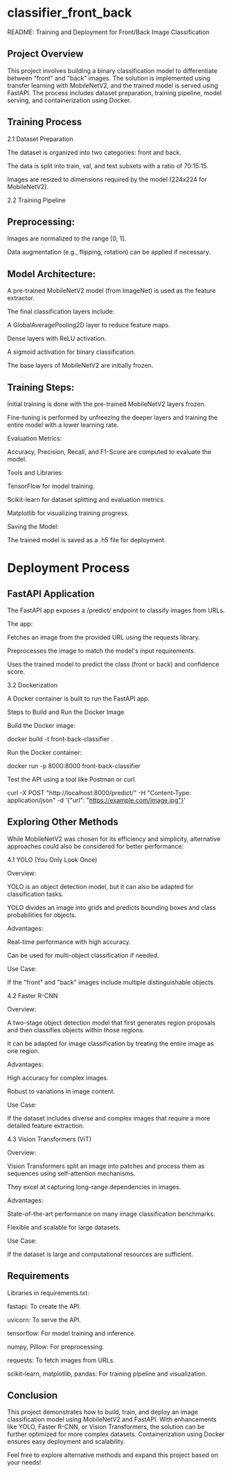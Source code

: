 # classifier_front_back
README: Training and Deployment for Front/Back Image Classification

## Project Overview

This project involves building a binary classification model to differentiate between "front" and "back" images. The solution is implemented using transfer learning with MobileNetV2, and the trained model is served using FastAPI. The process includes dataset preparation, training pipeline, model serving, and containerization using Docker.

## Training Process

2.1 Dataset Preparation

The dataset is organized into two categories: front and back.

The data is split into train, val, and test subsets with a ratio of 70:15:15.

Images are resized to dimensions required by the model (224x224 for MobileNetV2).

2.2 Training Pipeline

## Preprocessing:

Images are normalized to the range [0, 1].

Data augmentation (e.g., flipping, rotation) can be applied if necessary.

## Model Architecture:

A pre-trained MobileNetV2 model (from ImageNet) is used as the feature extractor.

The final classification layers include:

A GlobalAveragePooling2D layer to reduce feature maps.

Dense layers with ReLU activation.

A sigmoid activation for binary classification.

The base layers of MobileNetV2 are initially frozen.

## Training Steps:

Initial training is done with the pre-trained MobileNetV2 layers frozen.

Fine-tuning is performed by unfreezing the deeper layers and training the entire model with a lower learning rate.

Evaluation Metrics:

Accuracy, Precision, Recall, and F1-Score are computed to evaluate the model.

Tools and Libraries:

TensorFlow for model training.

Scikit-learn for dataset splitting and evaluation metrics.

Matplotlib for visualizing training progress.

Saving the Model:

The trained model is saved as a .h5 file for deployment.

# Deployment Process

## FastAPI Application

The FastAPI app exposes a /predict/ endpoint to classify images from URLs.

The app:

Fetches an image from the provided URL using the requests library.

Preprocesses the image to match the model's input requirements.

Uses the trained model to predict the class (front or back) and confidence score.

3.2 Dockerization

A Docker container is built to run the FastAPI app.

Steps to Build and Run the Docker Image

Build the Docker image:

docker build -t front-back-classifier .

Run the Docker container:

docker run -p 8000:8000 front-back-classifier

Test the API using a tool like Postman or curl.

curl -X POST "http://localhost:8000/predict/" -H "Content-Type: application/json" -d '{"url": "https://example.com/image.jpg"}'

## Exploring Other Methods

While MobileNetV2 was chosen for its efficiency and simplicity, alternative approaches could also be considered for better performance:

4.1 YOLO (You Only Look Once)

Overview:

YOLO is an object detection model, but it can also be adapted for classification tasks.

YOLO divides an image into grids and predicts bounding boxes and class probabilities for objects.

Advantages:

Real-time performance with high accuracy.

Can be used for multi-object classification if needed.

Use Case:

If the "front" and "back" images include multiple distinguishable objects.

4.2 Faster R-CNN

Overview:

A two-stage object detection model that first generates region proposals and then classifies objects within those regions.

It can be adapted for image classification by treating the entire image as one region.

Advantages:

High accuracy for complex images.

Robust to variations in image content.

Use Case:

If the dataset includes diverse and complex images that require a more detailed feature extraction.

4.3 Vision Transformers (ViT)

Overview:

Vision Transformers split an image into patches and process them as sequences using self-attention mechanisms.

They excel at capturing long-range dependencies in images.

Advantages:

State-of-the-art performance on many image classification benchmarks.

Flexible and scalable for large datasets.

Use Case:

If the dataset is large and computational resources are sufficient.


## Requirements

Libraries in requirements.txt:

fastapi: To create the API.

uvicorn: To serve the API.

tensorflow: For model training and inference.

numpy, Pillow: For preprocessing.

requests: To fetch images from URLs.

scikit-learn, matplotlib, pandas: For training pipeline and visualization.

## Conclusion

This project demonstrates how to build, train, and deploy an image classification model using MobileNetV2 and FastAPI. With enhancements like YOLO, Faster R-CNN, or Vision Transformers, the solution can be further optimized for more complex datasets. Containerization using Docker ensures easy deployment and scalability.

Feel free to explore alternative methods and expand this project based on your needs!


